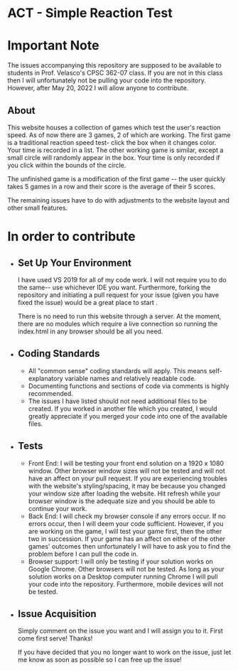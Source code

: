 # ACT - Simple Reaction Test

<h1> Important Note </h1>
The issues accompanying this repository are supposed to be available to students in Prof. Velasco's CPSC 362-07 class. If you are not in this class then I will unfortunately not be pulling your code into the repository. However, after May 20, 2022 I will allow anyone to contribute.

<h2> About </h2>
<p> This website houses a collection of games which test the user's reaction speed. As of now there are 3 games, 2 of which are working. The first game is a traditional reaction speed test- click the box when it changes color. Your time is recorded in a list. The other working game is similar, except a small circle will randomly appear in the box. Your time is only recorded if you click within the bounds of the circle.
</p>

The unfinished game is a modification of the first game -- the user quickly takes 5 games in a row and their score is the average of their 5 scores.

The remaining issues have to do with adjustments to the website layout and other small features.

<h1> In order to contribute </h1>
<ul>
  <li><h2> Set Up Your Environment </h2>
    <p> I have used VS 2019 for all of my code work. I will not require you to do the same-- use whichever IDE you want. Furthermore, forking the repository and initiating a pull request for your issue (given you have fixed the issue) would be a great place to start .</p>
    <p> There is no need to run this website through a server. At the moment, there are no modules which require a live connection so running the index.html in any browser should be all you need. </p>
  </li>
  
  <li><h2> Coding Standards </h2>
    <ul>
      <li> All "common sense" coding standards will apply. This means self-explanatory variable names and relatively readable code. </li>
      <li> Documenting functions and sections of code via comments is highly recommended. </li>
      <li> The issues I have listed should not need additional files to be created. If you worked in another file which you created, I would greatly appreciate if you merged your code into one of the available files. </li>     
    </ul>
  </li>
  
  <li><h2> Tests </h2>
    <ul>
      <li> Front End: I will be testing your front end solution on a 1920 x 1080 window. Other browser window sizes will not be tested and will not have an affect on your pull request. If you are experiencing troubles with the website's styling/spacing, it may be because you changed your window size after loading the website. Hit refresh while your browser window is the adequate size and you should be able to continue your work. </li>
      <li> Back End: I will check my browser console if any errors occur. If no errors occur, then I will deem your code sufficient. However, if you are working on the game, I will test your game first, then the other two in succession. If your game has an affect on either of the other games' outcomes then unfortunately I will have to ask you to find the problem before I can pull the code in. </li>
      <li> Browser support: I will only be testing if your solution works on Google Chrome. Other browsers will not be tested. As long as your solution works on a Desktop computer running Chrome I will pull your code into the repository. Furthermore, mobile devices will not be tested. </li>     
    </ul>
  </li>
  
  <li><h2> Issue Acquisition </h2>
    <p> Simply comment on the issue you want and I will assign you to it. First come first serve! Thanks! </p>
    <p> If you have decided that you no longer want to work on the issue, just let me know as soon as possible so I can free up the issue! </p>
  </li>
  
</ul>
